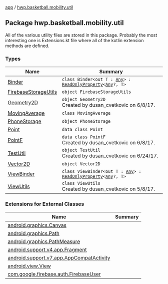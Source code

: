 [app](../index.md) / [hwp.basketball.mobility.util](.)

## Package hwp.basketball.mobility.util

All of the various utility files are stored in this package. Probably the most interesting one is Extensions.kt file where all of the kotlin extension methods are defined.

### Types

| Name | Summary |
|---|---|
| [Binder](-binder/index.md) | `class Binder<out T : `[`Any`](https://kotlinlang.org/api/latest/jvm/stdlib/kotlin/-any/index.html)`> : `[`ReadOnlyProperty`](https://kotlinlang.org/api/latest/jvm/stdlib/kotlin.properties/-read-only-property/index.html)`<`[`Any`](https://kotlinlang.org/api/latest/jvm/stdlib/kotlin/-any/index.html)`?, T>` |
| [FirebaseStorageUtils](-firebase-storage-utils/index.md) | `object FirebaseStorageUtils` |
| [Geometry2D](-geometry2-d/index.md) | `object Geometry2D`<br>Created by dusan_cvetkovic on 6/8/17. |
| [MovingAverage](-moving-average/index.md) | `class MovingAverage` |
| [PhoneStorage](-phone-storage/index.md) | `object PhoneStorage` |
| [Point](-point/index.md) | `data class Point` |
| [PointF](-point-f/index.md) | `data class PointF`<br>Created by dusan_cvetkovic on 6/8/17. |
| [TestUtil](-test-util/index.md) | `object TestUtil`<br>Created by dusan_cvetkovic on 6/24/17. |
| [Vector2D](-vector2-d/index.md) | `object Vector2D` |
| [ViewBinder](-view-binder/index.md) | `class ViewBinder<out T : `[`Any`](https://kotlinlang.org/api/latest/jvm/stdlib/kotlin/-any/index.html)`> : `[`ReadOnlyProperty`](https://kotlinlang.org/api/latest/jvm/stdlib/kotlin.properties/-read-only-property/index.html)`<`[`Any`](https://kotlinlang.org/api/latest/jvm/stdlib/kotlin/-any/index.html)`?, T>` |
| [ViewUtils](-view-utils/index.md) | `class ViewUtils`<br>Created by dusan_cvetkovic on 5/8/17. |

### Extensions for External Classes

| Name | Summary |
|---|---|
| [android.graphics.Canvas](android.graphics.-canvas/index.md) |  |
| [android.graphics.Path](android.graphics.-path/index.md) |  |
| [android.graphics.PathMeasure](android.graphics.-path-measure/index.md) |  |
| [android.support.v4.app.Fragment](android.support.v4.app.-fragment/index.md) |  |
| [android.support.v7.app.AppCompatActivity](android.support.v7.app.-app-compat-activity/index.md) |  |
| [android.view.View](android.view.-view/index.md) |  |
| [com.google.firebase.auth.FirebaseUser](com.google.firebase.auth.-firebase-user/index.md) |  |
